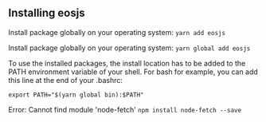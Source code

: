 ## Installing eosjs

Install package globally on your operating system:
`yarn add eosjs`

Install package globally on your operating system:
`yarn global add eosjs`

To use the installed packages, the install location has to be added to the PATH environment variable of your shell. For bash for example, you can add this line at the end of your .bashrc:

`export PATH="$(yarn global bin):$PATH"`

Error: Cannot find module 'node-fetch'
`npm install node-fetch --save`


